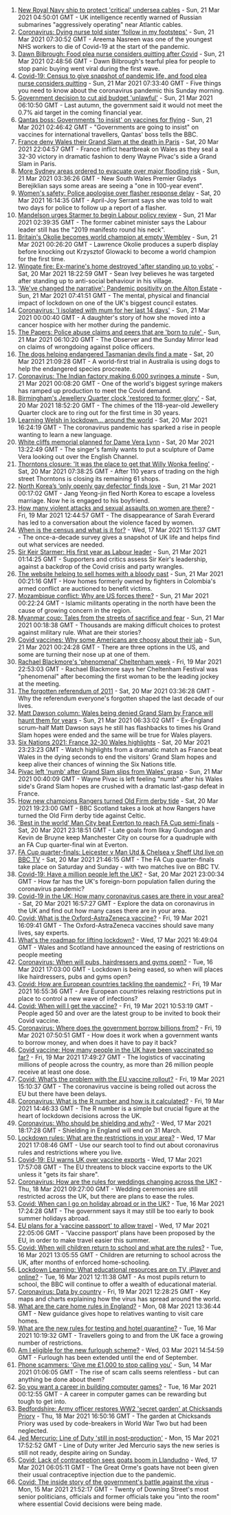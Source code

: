 1. [New Royal Navy ship to protect 'critical' undersea cables](https://www.bbc.co.uk/news/uk-56472655) - Sun, 21 Mar 2021 04:50:01 GMT - UK intelligence recently warned of Russian submarines "aggressively operating" near Atlantic cables.
1. [Coronavirus: Dying nurse told sister 'follow in my footsteps'](https://www.bbc.co.uk/news/uk-england-birmingham-56377782) - Sun, 21 Mar 2021 07:30:52 GMT - Areema Nasreen was one of the youngest NHS workers to die of Covid-19 at the start of the pandemic.
1. [Dawn Bilbrough: Food plea nurse considers quitting after Covid](https://www.bbc.co.uk/news/uk-56472115) - Sun, 21 Mar 2021 02:48:56 GMT - Dawn Bilbrough's tearful plea for people to stop panic buying went viral during the first wave.
1. [Covid-19: Census to give snapshot of pandemic life, and food plea nurse considers quitting](https://www.bbc.co.uk/news/uk-56472495) - Sun, 21 Mar 2021 07:33:40 GMT - Five things you need to know about the coronavirus pandemic this Sunday morning.
1. [Government decision to cut aid budget 'unlawful'](https://www.bbc.co.uk/news/uk-politics-56473067) - Sun, 21 Mar 2021 06:10:50 GMT - Last autumn, the government said it would not meet the 0.7% aid target in the coming financial year.
1. [Qantas boss: Governments 'to insist' on vaccines for flying](https://www.bbc.co.uk/news/business-56460329) - Sun, 21 Mar 2021 02:46:42 GMT - "Governments are going to insist" on vaccines for international travellers, Qantas' boss tells the BBC.
1. [France deny Wales their Grand Slam at the death in Paris](https://www.bbc.co.uk/sport/rugby-union/56471492) - Sat, 20 Mar 2021 22:04:57 GMT - France inflict heartbreak on Wales as they seal a 32-30 victory in dramatic fashion to deny Wayne Pivac's side a Grand Slam in Paris.
1. [More Sydney areas ordered to evacuate over major flooding risk](https://www.bbc.co.uk/news/world-australia-56473115) - Sun, 21 Mar 2021 03:36:26 GMT - New South Wales Premier Gladys Berejiklian says some areas are seeing a "one in 100-year event".
1. [Women's safety: Police apologise over flasher response delay](https://www.bbc.co.uk/news/uk-england-leeds-56468233) - Sat, 20 Mar 2021 16:14:35 GMT - April-Joy Serrant says she was told to wait two days for police to follow up a report of a flasher.
1. [Mandelson urges Starmer to begin Labour policy review](https://www.bbc.co.uk/news/uk-politics-56461679) - Sun, 21 Mar 2021 02:39:35 GMT - The former cabinet minister says the Labour leader still has the "2019 manifesto round his neck".
1. [Britain's Okolie becomes world champion at empty Wembley](https://www.bbc.co.uk/sport/boxing/56472156) - Sun, 21 Mar 2021 00:26:20 GMT - Lawrence Okolie produces a superb display before knocking out Krzysztof Glowacki to become a world champion for the first time.
1. [Wingate fire: Ex-marine's home destroyed 'after standing up to yobs'](https://www.bbc.co.uk/news/uk-england-tyne-56468719) - Sat, 20 Mar 2021 18:22:59 GMT - Sean Ivey believes he was targeted after standing up to anti-social behaviour in his village.
1. ['We've changed the narrative': Pandemic positivity on the Alton Estate](https://www.bbc.co.uk/news/uk-england-london-56413821) - Sun, 21 Mar 2021 07:41:51 GMT - The mental, physical and financial impact of lockdown on one of the UK's biggest council estates.
1. [Coronavirus: 'I isolated with mum for her last 14 days'](https://www.bbc.co.uk/news/uk-northern-ireland-56462690) - Sun, 21 Mar 2021 00:00:40 GMT - A daughter's story of how she moved into a cancer hospice with her mother during the pandemic.
1. [The Papers: Police abuse claims and peers that are 'born to rule' ](https://www.bbc.co.uk/news/blogs-the-papers-56472513) - Sun, 21 Mar 2021 06:10:20 GMT - The Observer and the Sunday Mirror lead on claims of wrongdoing against police officers.
1. [The dogs helping endangered Tasmanian devils find a mate](https://www.bbc.co.uk/news/world-australia-55991061) - Sat, 20 Mar 2021 21:09:28 GMT - A world-first trial in Australia is using dogs to help the endangered species procreate.
1. [Coronavirus: The Indian factory making 6,000 syringes a minute](https://www.bbc.co.uk/news/world-asia-india-56456232) - Sun, 21 Mar 2021 00:08:20 GMT - One of the world's biggest syringe makers has ramped up production to meet the Covid demand.
1. [Birmingham's Jewellery Quarter clock 'restored to former glory'](https://www.bbc.co.uk/news/uk-england-birmingham-56468896) - Sat, 20 Mar 2021 18:52:20 GMT - The chimes of the 118-year-old Jewellery Quarter clock are to ring out for the first time in 30 years.
1. [Learning Welsh in lockdown... around the world](https://www.bbc.co.uk/news/world-56470914) - Sat, 20 Mar 2021 16:24:19 GMT - The coronavirus pandemic has sparked a rise in people wanting to learn a new language.
1. [White cliffs memorial planned for Dame Vera Lynn](https://www.bbc.co.uk/news/uk-england-56467933) - Sat, 20 Mar 2021 13:22:49 GMT - The singer's family wants to put a sculpture of Dame Vera looking out over the English Channel.
1. [Thorntons closure: 'It was the place to get that Willy Wonka feeling'](https://www.bbc.co.uk/news/uk-england-south-yorkshire-56426059) - Sat, 20 Mar 2021 07:38:25 GMT - After 110 years of trading on the high street Thorntons is closing its remaining 61 shops.
1. [North Korea’s ‘only openly gay defector’ finds love](https://www.bbc.co.uk/news/world-asia-56323825) - Sun, 21 Mar 2021 00:17:02 GMT - Jang Yeong-jin fled North Korea to escape a loveless marriage. Now he is engaged to his boyfriend.
1. [How many violent attacks and sexual assaults on women are there?](https://www.bbc.co.uk/news/explainers-56365412) - Fri, 19 Mar 2021 12:44:57 GMT - The disappearance of Sarah Everard has led to a conversation about the violence faced by women.
1. [When is the census and what is it for?](https://www.bbc.co.uk/news/explainers-55935409) - Wed, 17 Mar 2021 15:11:37 GMT - The once-a-decade survey gives a snapshot of UK life and helps find out what services are needed.
1. [Sir Keir Starmer: His first year as Labour leader](https://www.bbc.co.uk/news/uk-politics-56461645) - Sun, 21 Mar 2021 01:14:25 GMT - Supporters and critics assess Sir Keir's leadership, against a backdrop of the Covid crisis and party wrangles.
1. [The website helping to sell homes with a bloody past](https://www.bbc.co.uk/news/world-latin-america-56428980) - Sun, 21 Mar 2021 00:21:16 GMT - How homes formerly owned by fighters in Colombia's armed conflict are auctioned to benefit victims.
1. [Mozambique conflict: Why are US forces there?](https://www.bbc.co.uk/news/world-africa-56441499) - Sun, 21 Mar 2021 00:22:24 GMT - Islamic militants operating in the north have been the cause of growing concern in the region.
1. [Myanmar coup: Tales from the streets of sacrifice and fear](https://www.bbc.co.uk/news/world-asia-56356213) - Sun, 21 Mar 2021 00:18:38 GMT - Thousands are making difficult choices to protest against military rule. What are their stories?
1. [Covid vaccines: Why some Americans are choosy about their jab](https://www.bbc.co.uk/news/world-us-canada-56410179) - Sun, 21 Mar 2021 00:24:28 GMT - There are three options in the US, and some are turning their nose up at one of them.
1. [Rachael Blackmore's 'phenomenal' Cheltenham week](https://www.bbc.co.uk/sport/horse-racing/56459134) - Fri, 19 Mar 2021 22:53:03 GMT - Rachael Blackmore says her Cheltenham Festival was "phenomenal" after becoming the first woman to be the leading jockey at the meeting.
1. [The forgotten referendum of 2011](https://www.bbc.co.uk/news/uk-politics-56435341) - Sat, 20 Mar 2021 03:36:28 GMT - Why the referendum everyone's forgotten shaped the last decade of our lives.
1. [Matt Dawson column: Wales being denied Grand Slam by France will haunt them for years](https://www.bbc.co.uk/sport/rugby-union/56472255) - Sun, 21 Mar 2021 06:33:02 GMT - Ex-England scrum-half Matt Dawson says he still has flashbacks to times his Grand Slam hopes were ended and the same will be true for Wales players.
1. [Six Nations 2021: France 32-30 Wales highlights](https://www.bbc.co.uk/sport/av/rugby-union/56472762) - Sat, 20 Mar 2021 23:23:23 GMT - Watch highlights from a dramatic match as France beat Wales in the dying seconds to end the visitors' Grand Slam hopes and keep alive their chances of winning the Six Nations title.
1. [Pivac left 'numb' after Grand Slam slips from Wales' grasp](https://www.bbc.co.uk/sport/rugby-union/56472846) - Sun, 21 Mar 2021 00:40:09 GMT - Wayne Pivac is left feeling "numb" after his Wales side's Grand Slam hopes are crushed with a dramatic last-gasp defeat in France.
1. [How new champions Rangers turned Old Firm derby tide](https://www.bbc.co.uk/sport/football/56471145) - Sat, 20 Mar 2021 19:23:00 GMT - BBC Scotland takes a look at how Rangers have turned the Old Firm derby tide against Celtic.
1. ['Best in the world' Man City beat Everton to reach FA Cup semi-finals](https://www.bbc.co.uk/sport/football/56460526) - Sat, 20 Mar 2021 23:18:51 GMT - Late goals from Ilkay Gundogan and Kevin de Bruyne keep Manchester City on course for a quadruple with an FA Cup quarter-final win at Everton.
1. [FA Cup quarter-finals: Leicester v Man Utd & Chelsea v Sheff Utd live on BBC TV](https://www.bbc.co.uk/sport/football/56292719) - Sat, 20 Mar 2021 21:46:15 GMT - The FA Cup quarter-finals take place on Saturday and Sunday - with two matches live on BBC TV.
1. [Covid-19: Have a million people left the UK?](https://www.bbc.co.uk/news/uk-56435100) - Sat, 20 Mar 2021 23:00:34 GMT - How far has the UK's foreign-born population fallen during the coronavirus pandemic?
1. [Covid-19 in the UK: How many coronavirus cases are there in your area?](https://www.bbc.co.uk/news/uk-51768274) - Sat, 20 Mar 2021 16:57:27 GMT - Explore the data on coronavirus in the UK and find out how many cases there are in your area.
1. [Covid: What is the Oxford-AstraZeneca vaccine?](https://www.bbc.co.uk/news/health-55302595) - Fri, 19 Mar 2021 16:09:41 GMT - The Oxford-AstraZeneca vaccines should save many lives, say experts.
1. [What's the roadmap for lifting lockdown?](https://www.bbc.co.uk/news/explainers-52530518) - Wed, 17 Mar 2021 16:49:04 GMT - Wales and Scotland have announced the easing of restrictions on people meeting
1. [Coronavirus: When will pubs, hairdressers and gyms open?](https://www.bbc.co.uk/news/explainers-53349989) - Tue, 16 Mar 2021 17:03:00 GMT - Lockdown is being eased, so when will places like hairdressers, pubs and gyms open?
1. [Covid: How are European countries tackling the pandemic?](https://www.bbc.co.uk/news/explainers-53640249) - Fri, 19 Mar 2021 16:55:36 GMT - Are European countries relaxing restrictions put in place to control a new wave of infections?
1. [Covid: When will I get the vaccine?](https://www.bbc.co.uk/news/health-55045639) - Fri, 19 Mar 2021 10:53:19 GMT - People aged 50 and over are the latest group to be invited to book their Covid vaccine.
1. [Coronavirus: Where does the government borrow billions from?](https://www.bbc.co.uk/news/business-50504151) - Fri, 19 Mar 2021 07:50:51 GMT - How does it work when a government wants to borrow money, and when does it have to pay it back?
1. [Covid vaccine: How many people in the UK have been vaccinated so far?](https://www.bbc.co.uk/news/health-55274833) - Fri, 19 Mar 2021 17:49:27 GMT - The logistics of vaccinating millions of people across the country, as more than 26 million people receive at least one dose.
1. [Covid: What’s the problem with the EU vaccine rollout?](https://www.bbc.co.uk/news/explainers-52380823) - Fri, 19 Mar 2021 15:10:37 GMT - The coronavirus vaccine is being rolled out across the EU but there have been delays.
1. [Coronavirus: What is the R number and how is it calculated?](https://www.bbc.co.uk/news/health-52473523) - Fri, 19 Mar 2021 14:46:33 GMT - The R number is a simple but crucial figure at the heart of lockdown decisions across the UK.
1. [Coronavirus: Who should be shielding and why?](https://www.bbc.co.uk/news/health-51997151) - Wed, 17 Mar 2021 18:17:28 GMT - Shielding in England will end on 31 March.
1. [Lockdown rules: What are the restrictions in your area?](https://www.bbc.co.uk/news/uk-54373904) - Wed, 17 Mar 2021 17:08:46 GMT - Use our search tool to find out about coronavirus rules and restrictions where you live.
1. [Covid-19: EU warns UK over vaccine exports](https://www.bbc.co.uk/news/45877605) - Wed, 17 Mar 2021 17:57:08 GMT - The EU threatens to block vaccine exports to the UK unless it "gets its fair share".
1. [Coronavirus: How are the rules for weddings changing across the UK?](https://www.bbc.co.uk/news/explainers-52811509) - Thu, 18 Mar 2021 09:27:00 GMT - Wedding ceremonies are still restricted across the UK, but there are plans to ease the rules.
1. [Covid: When can I go on holiday abroad or in the UK?](https://www.bbc.co.uk/news/explainers-52646738) - Tue, 16 Mar 2021 17:24:28 GMT - The government says it may still be too early to book summer holidays abroad.
1. [EU plans for a 'vaccine passport' to allow travel](https://www.bbc.co.uk/news/world-europe-56436910) - Wed, 17 Mar 2021 22:05:06 GMT - 'Vaccine passport' plans have been proposed by the EU, in order to make travel easier this summer.
1. [Covid: When will children return to school and what are the rules?](https://www.bbc.co.uk/news/education-51643556) - Tue, 16 Mar 2021 13:05:55 GMT - Children are returning to school across the UK, after months of enforced home-schooling.
1. [Lockdown Learning: What educational resources are on TV, iPlayer and online?](https://www.bbc.co.uk/news/education-55591821) - Tue, 16 Mar 2021 12:11:38 GMT - As most pupils return to school, the BBC will continue to offer a wealth of educational material.
1. [Coronavirus: Data by country](https://www.bbc.co.uk/news/world-51235105) - Fri, 19 Mar 2021 12:28:25 GMT - Key maps and charts explaining how the virus has spread around the world.
1. [What are the care home rules in England?](https://www.bbc.co.uk/news/explainers-53503712) - Mon, 08 Mar 2021 13:36:44 GMT - New guidance gives hope to relatives wanting to visit care homes.
1. [What are the new rules for testing and hotel quarantine?](https://www.bbc.co.uk/news/explainers-52544307) - Tue, 16 Mar 2021 10:19:32 GMT - Travellers going to and from the UK face a growing number of restrictions.
1. [Am I eligible for the new furlough scheme?](https://www.bbc.co.uk/news/explainers-52135342) - Wed, 03 Mar 2021 14:54:59 GMT - Furlough has been extended until the end of September.
1. [Phone scammers: 'Give me £1,000 to stop calling you'](https://www.bbc.co.uk/news/technology-56334466) - Sun, 14 Mar 2021 01:06:05 GMT - The rise of scam calls seems relentless - but can anything be done about them?
1. [So you want a career in building computer games?](https://www.bbc.co.uk/news/business-56320899) - Tue, 16 Mar 2021 00:12:55 GMT - A career in computer games can be rewarding but tough to get into.
1. [Bedfordshire: Army officer restores WW2 'secret garden' at Chicksands Priory](https://www.bbc.co.uk/news/uk-england-beds-bucks-herts-56442771) - Thu, 18 Mar 2021 16:50:16 GMT - The garden at Chicksands Priory was used by code-breakers in World War Two but had been neglected.
1. [Jed Mercurio: Line of Duty 'still in post-production'](https://www.bbc.co.uk/news/entertainment-arts-56408763) - Mon, 15 Mar 2021 17:52:52 GMT - Line of Duty writer Jed Mercurio says the new series is still not ready, despite airing on Sunday.
1. [Covid: Lack of contraception sees goats boom in Llandudno](https://www.bbc.co.uk/news/uk-wales-56423211) - Wed, 17 Mar 2021 06:05:11 GMT - The Great Orme's goats have not been given their usual contraceptive injection due to the pandemic.
1. [Covid: The inside story of the government's battle against the virus](https://www.bbc.co.uk/news/uk-politics-56361599) - Mon, 15 Mar 2021 21:52:17 GMT - Twenty of Downing Street's most senior politicians, officials and former officials take you "into the room" where essential Covid decisions were being made.
